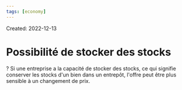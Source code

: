 ```yaml
---
tags: [economy] 
---
```

Created: 2022-12-13

# Possibilité de stocker des stocks
?
Si une entreprise a la capacité de stocker des stocks, ce qui signifie conserver les stocks d'un bien dans un entrepôt,
l'offre peut être plus sensible à un changement de prix.